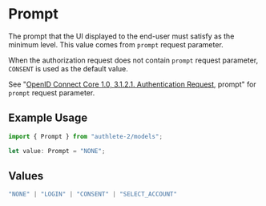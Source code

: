 # Prompt

The prompt that the UI displayed to the end-user must satisfy as the minimum level. This value comes from `prompt` request parameter.

When the authorization request does not contain `prompt` request parameter, `CONSENT` is used as the default value.

See "[OpenID Connect Core 1.0, 3.1.2.1. Authentication Request](https://openid.net/specs/openid-connect-core-1_0.html#AuthRequest), prompt" for `prompt` request parameter.


## Example Usage

```typescript
import { Prompt } from "authlete-2/models";

let value: Prompt = "NONE";
```

## Values

```typescript
"NONE" | "LOGIN" | "CONSENT" | "SELECT_ACCOUNT"
```
